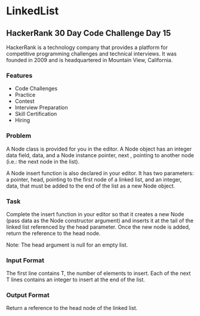 # LinkedList

## HackerRank 30 Day Code Challenge Day 15

HackerRank is a technology company that provides a platform for competitive programming challenges and technical interviews. 
It was founded in 2009 and is headquartered in Mountain View, California.

### Features

- Code Challenges
- Practice
- Contest 
- Interview Preparation
- Skill Certification
- Hiring

### Problem

A Node class is provided for you in the editor. A Node object has an integer data field, data, and a Node instance pointer, next , pointing to another node (i.e.: the next node in the list).

A Node insert function is also declared in your editor. It has two parameters: a pointer, head, pointing to the first node of a linked list, and an integer, data, that must be added to the end of the list as a new Node object.

### Task
Complete the insert function in your editor so that it creates a new Node (pass data as the Node constructor argument) and inserts it at the tail of the linked list referenced by the  head parameter. Once the new node is added, return the reference to the head  node.

Note: The head  argument is null for an empty list.

### Input Format

The first line contains T, the number of elements to insert.
Each of the next T lines contains an integer to insert at the end of the list.

### Output Format

Return a reference to the  head node of the linked list.
